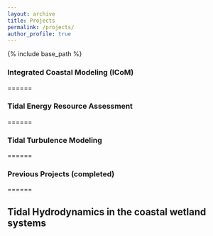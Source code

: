 ```yaml
---
layout: archive
title: Projects
permalink: /projects/
author_profile: true
---
```


{% include base_path %}

### Integrated Coastal Modeling (ICoM)
======


### Tidal Energy Resource Assessment
======


### Tidal Turbulence Modeling
======


### Previous Projects (completed)
======

## Tidal Hydrodynamics in the coastal wetland systems


